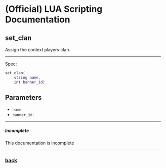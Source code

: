 
# (Official) LUA Scripting Documentation

## set_clan

Assign the context players clan.

___

Spec:

```lua
set_clan(
	string name,
	int banner_id)
```

## Parameters

- `name`: 
- `banner_id`: 

___

##### Incomplete

This documentation is incomplete

___

### [back](../other)
